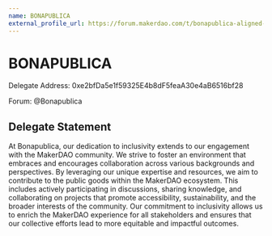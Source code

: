 ```yaml
---
name: BONAPUBLICA
external_profile_url: https://forum.makerdao.com/t/bonapublica-aligned-delegate-communication/20451
---
```


# BONAPUBLICA
Delegate Address: 0xe2bfDa5e1f59325E4b8dF5feaA30e4aB6516bf28  

Forum: @Bonapublica  

## Delegate Statement

At Bonapublica, our dedication to inclusivity extends to our engagement with the MakerDAO community. We strive to foster an environment that embraces and encourages collaboration across various backgrounds and perspectives. By leveraging our unique expertise and resources, we aim to contribute to the public goods within the MakerDAO ecosystem. This includes actively participating in discussions, sharing knowledge, and collaborating on projects that promote accessibility, sustainability, and the broader interests of the community. Our commitment to inclusivity allows us to enrich the MakerDAO experience for all stakeholders and ensures that our collective efforts lead to more equitable and impactful outcomes.